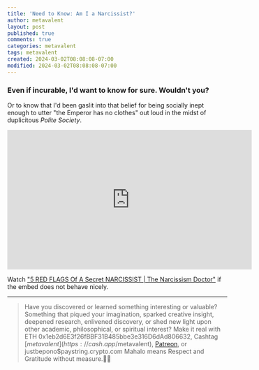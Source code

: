 ```yaml
---
title: 'Need to Know: Am I a Narcissist?'
author: metavalent
layout: post
published: true
comments: true
categories: metavalent
tags: metavalent
created: 2024-03-02T08:08:08-07:00
modified: 2024-03-02T08:08:08-07:00
---
```


### Even if incurable, I'd want to know for sure. Wouldn't you?

Or to know that I'd been gaslit into that belief for being socially inept enough to utter "the Emperor has no clothes" out loud in the midst of duplicitous *Polite Society*.

<!-- YouTube Player -->
<iframe id="ytplayer" type="text/html" class="center" loading=”lazy” width="560" height="320" src="https://www.youtube.com/embed/ViKvzx9Pg-Q" frameborder="0"></iframe>

Watch ["5 RED FLAGS Of A Secret NARCISSIST \| The Narcissism Doctor"](https://youtu.be/ViKvzx9Pg-Q) if the embed does not behave nicely.

---
> Have you discovered or learned something interesting or valuable? Something that piqued your imagination, sparked creative insight, deepened research, enlivened discovery, or shed new light upon other academic, philosophical, or spiritual interest? Make it real with ETH 0x1eb2d6E3f26fBBF31B485bbe3e316D6dAd806632, Cashtag [$metavalent](https://cash.app/$metavalent), [Patreon](https://patreon.com/metavalent), or justbepono$paystring.crypto.com Mahalo means Respect and Gratitude without measure.🙏🏼
